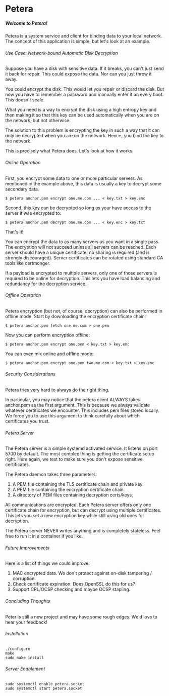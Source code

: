 # Petera

##### Welcome to Petera!
Petera is a system service and client for binding data to your local network.
The concept of this application is simple, but let's look at an example.

###### Use Case: Network-bound Automatic Disk Decryption
Suppose you have a disk with sensitive data. If it breaks, you can't just
send it back for repair. This could expose the data. Nor can you just throw
it away.

You could encrypt the disk. This would let you repair or discard the disk. But
now you have to remember a password and manually enter it on every boot. This
doesn't scale.

What you need is a way to encrypt the disk using a high entropy key and then
making it so that this key can be used automatically when you are on the
network, but not otherwise.

The solution to this problem is encrypting the key in such a way that it can
only be decrypted when you are on the network. Hence, you bind the key to
the network.

This is precisely what Petera does. Let's look at how it works.

###### Online Operation
First, you encrypt some data to one or more particular servers. As mentioned
in the example above, this data is usually a key to decrypt some secondary
data.

    $ petera anchor.pem encrypt one.me.com ... < key.txt > key.enc

Second, this key can be decrypted so long as your have access to the server it
was encrypted to.

    $ petera anchor.pem decrypt one.me.com ... < key.enc > key.txt

That's it!

You can encrypt the data to as many servers as you want in a single pass. The
encryption will not succeed unless all servers can be reached. Each server
should have a unique certificate; no sharing is required (and is strongly
discouraged). Server certificates can be rotated using standard CA tools like
certmonger.

If a payload is encrypted to multiple servers, only one of those servers is
required to be online for decryption. This lets you have load balancing and
redundancy for the decryption service.

###### Offline Operation

Petera encryption (but not, of course, decryption) can also be performed in
offline mode. Start by downloading the encryption certificate chain:

    $ petera anchor.pem fetch one.me.com > one.pem

Now you can perform encryption offline:

    $ petera anchor.pem encrypt one.pem < key.txt > key.enc

You can even mix online and offline mode:

    $ petera anchor.pem encrypt one.pem two.me.com < key.txt > key.enc

###### Security Considerations

Petera tries very hard to always do the right thing.

In particular, you may notice that the petera client ALWAYS takes anchor.pem
as the first argument. This is because we always validate whatever
certificates we encounter. This includes pem files stored locally. We force
you to use this argument to think carefully about which certificates you trust.

###### Petera Server

The Petera server is a simple systemd activated service. It listens on port
5700 by default. The most complex thing is getting the certificate setup
right. Here again, we test to make sure you don't expose sensitive certificates.

The Petera daemon takes three parameters:

1. A PEM file containing the TLS certificate chain and private key.
2. A PEM file containing the encryption certificate chain.
3. A directory of PEM files containing decryption certs/keys.

All communications are encrypted. Each Petera server offers only one
certificate chain for encryption, but can decrypt using multiple certificates.
This lets you set a new encryption key while still using old ones for
decryption.

The Petera server NEVER writes anything and is completely stateless. Feel free
to run it in a container if you like.

###### Future Improvements

Here is a list of things we could improve:

1. MAC encrypted data. We don't protect against on-disk tampering / corruption.
2. Check certificate expiration. Does OpenSSL do this for us?
3. Support CRL/OCSP checking and maybe OCSP stapling.

###### Concluding Thoughts

Peter is still a new project and may have some rough edges. We'd
love to hear your feedback!

###### Installation

    ./configure
    make
    sudo make install

###### Server Enablement

    sudo systemctl enable petera.socket
    sudo systemctl start petera.socket
